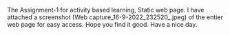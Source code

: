 The Assignment-1 for activity based learning, Static web page.
I have attached a screenshot (Web capture_16-9-2022_232520_.jpeg) of the entier web page for easy access. 
Hope you find it good. Have a nice day.
